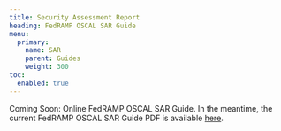 ```yaml
---
title: Security Assessment Report
heading: FedRAMP OSCAL SAR Guide
menu:
  primary:
    name: SAR
    parent: Guides
    weight: 300
toc:
  enabled: true
---
```


Coming Soon: Online FedRAMP OSCAL SAR Guide.  In the meantime, the current FedRAMP OSCAL SAR Guide PDF is available [here](https://github.com/GSA/fedramp-automation/blob/master/documents/Guide_to_OSCAL-based_FedRAMP_Security_Assessment_Reports_(SAR).pdf).